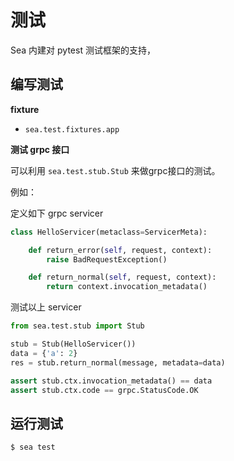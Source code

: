 # 测试

Sea 内建对 pytest 测试框架的支持，

## 编写测试

**fixture**

- `sea.test.fixtures.app`

**测试 grpc 接口**

可以利用 `sea.test.stub.Stub` 来做grpc接口的测试。

例如：

定义如下 grpc servicer

```python
class HelloServicer(metaclass=ServicerMeta):

    def return_error(self, request, context):
        raise BadRequestException()

    def return_normal(self, request, context):
        return context.invocation_metadata()
```

测试以上 servicer

```python
from sea.test.stub import Stub

stub = Stub(HelloServicer())
data = {'a': 2}
res = stub.return_normal(message, metadata=data)

assert stub.ctx.invocation_metadata() == data
assert stub.ctx.code == grpc.StatusCode.OK
```

## 运行测试

```
$ sea test
```
